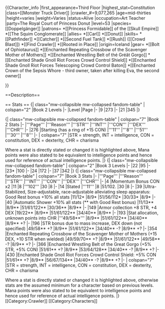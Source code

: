 {{Character_info
|first_appearance=Third Floor
|highest_stat=Constitution
|class=[[Monster Truck Driver]]
|crawler_#=9,077,265
|age=mid-thirties
|height=varies
|weight=Varies
|status=Alive
|occupation=Art Teacher
|party=The Royal Court of Princess Donut
|level=53
|species=[[Doppelgänger]]
|patrons=
*[[Princess Formidable]] of the [[Skull Empire]]
*[[The Squim Conglomerate]]
|allies=
*[[Carl]]
*[[Donut]]
|skills=
*[[Pathfinder]]
*[[Catcher]]
*[[Second Fuel Tank]]
*[[Rush]] ([[Crowd Blast]])
*[[Find Crawler]]
*[[Rooted in Place]]
|origin=Iceland
|gear=
*[[Bolt of Ophiotaurus]]
*[[Enchanted Repeating Crossbow of the Scavenger Mother of Mothers]]
*[[Enchanted Wrestling Belt of thé Gréât Gorgo]]
*[[Enchanted Shade Gnoll Riot Forces Crowd Control Shield]]
*[[Enchanted Shade Gnoll Riot Forces Telescoping Crowd Control Baton]]
*[[Enchanted Crown of the Sepsis Whore - third owner, taken after killing Eva, the second owner]]

}}

==Description==

== Stats ==
{| class="mw-collapsible mw-collapsed fandom-table"
| colspan="2" |Book 2 Levels
|-
|Level
|Page
|-
|9
|273
|-
|21
|345
|}

{| class="mw-collapsible mw-collapsed fandom-table"
| colspan="7" |Book 2 Stats
|-
|'''Page'''
|'''Reason'''
|'''STR'''
|'''INT'''
|'''CON'''
|'''DEX'''
|'''CHR'''
|-
|276
|Starting (has a ring of +15 CON)
|'''11'''
|'''8'''
|'''51'''
|'''30'''
|'''8'''
|-
| colspan="7" |STR = strength, INT = intelligence, CON = constitution, DEX = dexterity, CHR = charisma

Where a stat is directly stated or changed it is highlighted above, Mana points were also stated to be equivalent to intelligence points and hence used for reference of actual intelligence points.
|}
{| class="mw-collapsible mw-collapsed fandom-table"
| colspan="2" |Book 3 Levels
|-
|22
|95
|-
|23*
|100
|-
|24
|172
|-
|37
|342
|}
{| class="mw-collapsible mw-collapsed fandom-table"
| colspan="7" |Book 3 Stats
|-
|'''Page'''
|'''Reason'''
|'''STR'''
|'''INT'''
|'''CON'''
|'''DEX'''
|'''CHR'''
|-
|4
|Momentum Bonus CON x2
|11
|8
|'''102'''
|30
|8
|-
|14
|Stated
|'''11'''
|8
|51/102.
|30
|8
|-
|39
|Ultra-Stabilized, Size-adjustable, race-adjustable alleviating sleep apparatus: Good Rest bonus +10% all stats
|11/12*
|8/9*
|51/56/112*
|30/33*
|8/9*
|-
|40
|Automatic Shower +10% all stats (** with Good Rest bonus)
|11/13**
|8/9**
|51/61/122**
|30/36**
|8/9**
|-
|149
|Armor collection +8 STR, +4 DEX
|19/22**
|8/9**
|51/61/122**
|34/40**
|8/9**
|-
|193
|Stat allocation, unknown points into CHR
|'''49/58**'''
|8/9**
|51/61/122**
|34/40**
|8/9** +?
|-
|196
|STR bonus due to mass increase, DEX down (not specified)
|49/58** +?
|8/9**
|51/61/122**
|34/40** -?
|8/9** +?
|-
|354
|Enchanted Repeating Crossbow of the Scavenger Mother of Mothers (+15 DEX, +10 STR when wielded)
|49/59/70** +?
|8/9**
|51/61/122**
|49/58** -?
|8/9** +?
|-
|366
|Enchanted Wrestling Belt of the Great Gorgo (+5% STR, +5% CON)
|51/61** +?
|8/9**
|53/64/128**
|34/40** -?
|8/9** +?
|-
|430
|Enchanted Shade Gnoll Riot Forces Crowd Control Shield: +5% CON
|51/61** +?
|8/9**
|56/67/134**
|34/40** -?
|8/9** +?
|-
| colspan="7" |STR = strength, INT = intelligence, CON = constitution, DEX = dexterity, CHR = charisma

Where a stat is directly stated or changed it is highlighted above, otherwise stats are the assumed minimum for a character based on previous levels. Mana points were also stated to be equivalent to intelligence points and hence used for reference of actual intelligence points.
|}
[[Category:Crawler]]
[[Category:Characters]]
